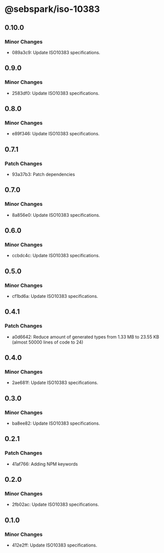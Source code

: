 # @sebspark/iso-10383

## 0.10.0

### Minor Changes

- 089a3c9: Update ISO10383 specifications.

## 0.9.0

### Minor Changes

- 2583df0: Update ISO10383 specifications.

## 0.8.0

### Minor Changes

- e89f346: Update ISO10383 specifications.

## 0.7.1

### Patch Changes

- 93a37b3: Patch dependencies

## 0.7.0

### Minor Changes

- 8a856e0: Update ISO10383 specifications.

## 0.6.0

### Minor Changes

- ccbdc4c: Update ISO10383 specifications.

## 0.5.0

### Minor Changes

- cf1bd6a: Update ISO10383 specifications.

## 0.4.1

### Patch Changes

- a0d6642: Reduce amount of generated types from 1.33 MB to 23.55 KB (almost 50000 lines of code to 24)

## 0.4.0

### Minor Changes

- 2ae681f: Update ISO10383 specifications.

## 0.3.0

### Minor Changes

- ba8ee82: Update ISO10383 specifications.

## 0.2.1

### Patch Changes

- 41af766: Adding NPM keywords

## 0.2.0

### Minor Changes

- 2fb02ac: Update ISO10383 specifications.

## 0.1.0

### Minor Changes

- 412e2ff: Update ISO10383 specifications.
